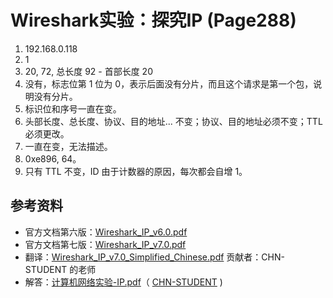 # Wireshark实验：探究IP (Page288) 
1. 192.168.0.118
2. 1
3. 20, 72, 总长度 92 - 首部长度 20
4. 没有，标志位第 1 位为 0，表示后面没有分片，而且这个请求是第一个包，说明没有分片。
5. 标识位和序号一直在变。
6. 头部长度、总长度、协议、目的地址... 不变；协议、目的地址必须不变；TTL 必须更改。
7. 一直在变，无法描述。
8. 0xe896, 64。
9. 只有 TTL 不变，ID 由于计数器的原因，每次都会自增 1。

## 参考资料
* 官方文档第六版：[Wireshark_IP_v6.0.pdf](https://github.com/moranzcw/Computer-Networking-A-Top-Down-Approach-NOTES/blob/master/WiresharkLab/Wireshark实验-IP/Wireshark_IP_v6.0.pdf)
* 官方文档第七版：[Wireshark_IP_v7.0.pdf](https://github.com/moranzcw/Computer-Networking-A-Top-Down-Approach-NOTES/blob/master/WiresharkLab/Wireshark实验-IP/Wireshark_IP_v7.0.pdf)
* 翻译：[Wireshark_IP_v7.0_Simplified_Chinese.pdf](https://github.com/moranzcw/Computer-Networking-A-Top-Down-Approach-NOTES/blob/master/WiresharkLab/Wireshark实验-IP/Wireshark_IP_v7.0_Simplied_Chinese.pdf) 贡献者：CHN-STUDENT 的老师
* 解答：[计算机网络实验-IP.pdf](https://github.com/moranzcw/Computer-Networking-A-Top-Down-Approach-NOTES/blob/master/WiresharkLab/Wireshark实验-IP/计算机网络实验-IP.pdf)（ [CHN-STUDENT](https://github.com/chn-student) )

